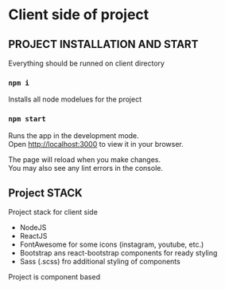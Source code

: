 # Client side of project

## PROJECT INSTALLATION AND START
Everything should be runned on client directory

### `npm i`

Installs all node modelues for the project

### `npm start`

Runs the app in the development mode.\
Open [http://localhost:3000](http://localhost:3000) to view it in your browser.

The page will reload when you make changes.\
You may also see any lint errors in the console.

## Project STACK

Project stack for client side

- NodeJS
- ReactJS
- FontAwesome for some icons (instagram, youtube, etc.)
- Bootstrap ans react-bootstrap components for ready styling
- Sass (.scss) fro additional styling of components

Project is component based